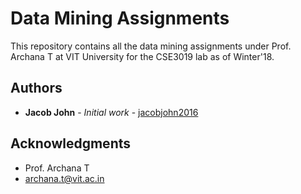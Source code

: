 # Data Mining Assignments

This repository contains all the data mining assignments under Prof. Archana T at VIT University for the CSE3019 lab as of Winter'18.

## Authors

* **Jacob John** - *Initial work* - [jacobjohn2016](github.com/jacobjohn2016/)

## Acknowledgments

* Prof. Archana T 
* archana.t@vit.ac.in
